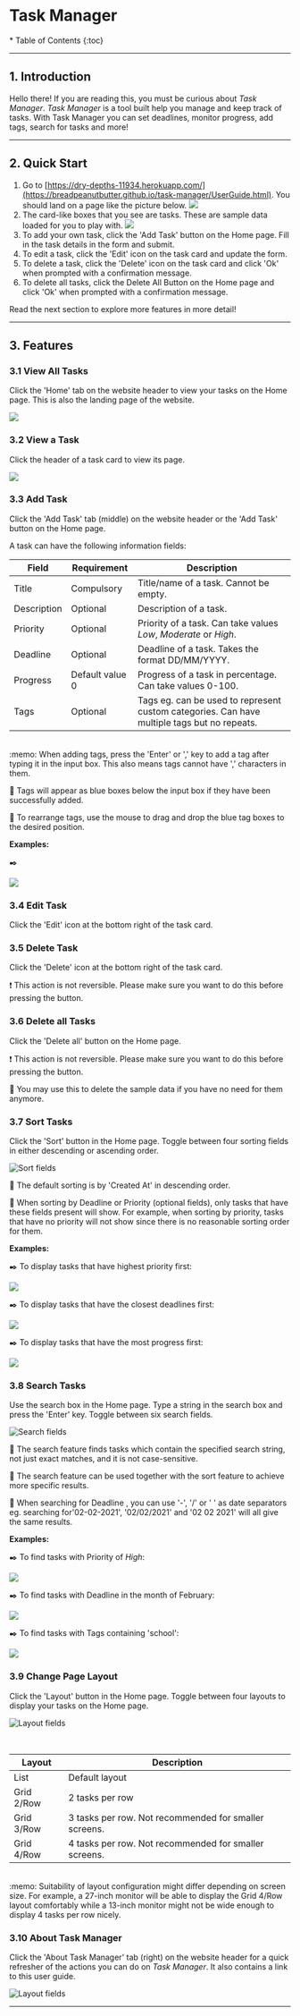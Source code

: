 # Task Manager

<div markdown="block" class="alert alert-secondary">
* Table of Contents
{:toc}
</div>

--------------------------------------------------------------------------------------------------------------------

## **1. Introduction**
Hello there! If you are reading this, you must be curious about *Task Manager*.
*Task Manager* is a tool built help you manage and keep track of tasks. 
With Task Manager you can set deadlines, monitor progress, add tags, search for tasks and more!

--------------------------------------------------------------------------------------------------------------------

## **2. Quick Start**

1. Go to [https://dry-depths-11934.herokuapp.com/](https://breadpeanutbutter.github.io/task-manager/UserGuide.html). 
   You should land on a page like the picture below.
   ![](images/quickstart1.png)
2. The card-like boxes that you see are tasks. These are sample data loaded for you to play with.
   ![](images/quickstart2.png)
3. To add your own task, click the 'Add Task' button on the Home page. Fill in the task details in the form and submit.
4. To edit a task, click the 'Edit' icon on the task card and update the form.
5. To delete a task, click the 'Delete' icon on the task card and click 'Ok' when prompted with a confirmation message.
6. To delete all tasks, click the Delete All Button on the Home page and click 'Ok' when prompted with a confirmation message.

Read the next section to explore more features in more detail!

--------------------------------------------------------------------------------------------------------------------

## **3. Features**

### 3.1 View All Tasks

Click the 'Home' tab on the website header to view your tasks on the Home page. 
This is also the landing page of the website. 

![](images/view_tasks.png)

### 3.2 View a Task

Click the header of a task card to view its page.

![](images/task_page.png)

### 3.3 Add Task

Click the 'Add Task' tab (middle) on the website header or the 'Add Task' button on the Home page.

A task can have the following information fields:

Field       | Requirement      | Description
------------|------------------|-----------------------
Title       | Compulsory       | Title/name of a task. Cannot be empty.
Description | Optional         | Description of a task.
Priority    | Optional         | Priority of a task. Can take values *Low*, *Moderate* or *High*.
Deadline    | Optional         | Deadline of a task. Takes the format DD/MM/YYYY.
Progress    | Default value 0  | Progress of a task in percentage. Can take values 0-100.
Tags        | Optional         | Tags eg. can be used to represent custom categories. Can have multiple tags but no repeats. 

<br/>
    :memo: When adding tags, press the 'Enter' or ',' key to add a tag after typing it in the input box. 
This also means tags cannot have ',' characters in them.

:memo: Tags will appear as blue boxes below the input box if they have been successfully added.

:memo: To rearrange tags, use the mouse to drag and drop the blue tag boxes to the desired position.

**Examples:**

:black_nib:

![](images/add_task.png)

### 3.4 Edit Task

Click the 'Edit' icon at the bottom right of the task card.

### 3.5 Delete Task

Click the 'Delete' icon at the bottom right of the task card.

:exclamation: This action is not reversible. Please make sure you want to do this before pressing the button.

### 3.6 Delete all Tasks

Click the 'Delete all' button on the Home page.

:exclamation: This action is not reversible. Please make sure you want to do this before pressing the button.

:memo: You may use this to delete the sample data if you have no need for them anymore.

### 3.7 Sort Tasks

Click the 'Sort' button in the Home page.
Toggle between four sorting fields in either descending or ascending order.

![Sort fields](images/sort_fields.png)

:memo: The default sorting is by 'Created At' in descending order. 

:memo: When sorting by Deadline or Priority (optional fields), only tasks that have these fields present will show. 
For example, when sorting by priority, tasks that have no priority will not show since there is no reasonable
sorting order for them.

**Examples:**

:black_nib: To display tasks that have highest priority first:

![](images/sort_eg1.png)

:black_nib: To display tasks that have the closest deadlines first:

![](images/sort_eg2.png)

:black_nib: To display tasks that have the most progress first:

![](images/sort_eg3.png)

### 3.8 Search Tasks

Use the search box in the Home page. Type a string in the search box and press the 'Enter' key.
Toggle between six search fields.

![Search fields](images/search_fields.png)

:memo: The search feature finds tasks which contain the specified search string, not just exact matches, and it is not case-sensitive.

:memo: The search feature can be used together with the sort feature to achieve more specific results.

:memo: When searching for Deadline , you can use '-', '/' or ' ' as date separators
eg. searching for'02-02-2021', '02/02/2021' and '02 02 2021' will all give the same results.

**Examples:**

:black_nib: To find tasks with Priority of *High*:

![](images/search_eg1.png)

:black_nib: To find tasks with Deadline in the month of February:

![](images/search_eg2.png)

:black_nib: To find tasks with Tags containing 'school':

![](images/search_eg3.png)

### 3.9 Change Page Layout

Click the 'Layout' button in the Home page.
Toggle between four layouts to display your tasks on the Home page.

![Layout fields](images/layout_fields.png)

<br/>

Layout       | Description
-------------|------------------------------------
List         | Default layout
Grid 2/Row   | 2 tasks per row
Grid 3/Row   | 3 tasks per row. Not recommended for smaller screens.
Grid 4/Row   | 4 tasks per row. Not recommended for smaller screens.

<br/>
:memo: Suitability of layout configuration might differ depending on screen size. For example,
a 27-inch monitor will be able to display the Grid 4/Row layout comfortably while a 13-inch monitor 
might not be wide enough to display 4 tasks per row nicely. 

### 3.10 About Task Manager

Click the 'About Task Manager' tab (right) on the website header for a quick refresher of 
the actions you can do on *Task Manager*. It also contains a link to this user guide.

![Layout fields](images/about.png)


--------------------------------------------------------------------------------------------------------------------